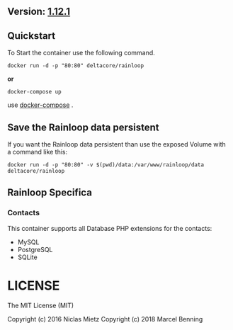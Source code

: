 ## Version: [1.12.1](http://www.rainloop.net/changelog/)

## Quickstart

To Start the container use the following command.

```
docker run -d -p "80:80" deltacore/rainloop
```

**or**

```
docker-compose up
```

use [docker-compose](https://github.com/docker/compose) .

## Save the Rainloop data persistent
If you want the Rainloop data persistent than use the exposed Volume with a command like this:
```
docker run -d -p "80:80" -v $(pwd)/data:/var/www/rainloop/data deltacore/rainloop
```

## Rainloop Specifica

### Contacts
This container supports all Database PHP extensions for the contacts:
- MySQL
- PostgreSQL
- SQLite


# LICENSE
The MIT License (MIT)

Copyright (c) 2016 Niclas Mietz
Copyright (c) 2018 Marcel Benning
